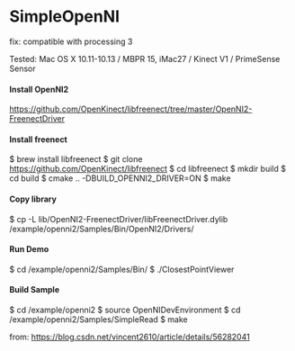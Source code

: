# SimpleOpenNI
fix: compatible with processing 3

Tested: Mac OS X 10.11-10.13 / MBPR 15, iMac27 / Kinect V1 / PrimeSense Sensor 

#### Install OpenNI2
  https://github.com/OpenKinect/libfreenect/tree/master/OpenNI2-FreenectDriver

#### Install freenect
  $ brew install libfreenect
  $ git clone https://github.com/OpenKinect/libfreenect
  $ cd libfreenect
  $ mkdir build
  $ cd build
  $ cmake .. -DBUILD_OPENNI2_DRIVER=ON
  $ make

#### Copy library
  $ cp -L lib/OpenNI2-FreenectDriver/libFreenectDriver.dylib /example/openni2/Samples/Bin/OpenNI2/Drivers/

#### Run Demo
  $ cd /example/openni2/Samples/Bin/
  $ ./ClosestPointViewer

#### Build Sample
  $ cd /example/openni2
  $ source OpenNIDevEnvironment 
  $ cd /example/openni2/Samples/SimpleRead
  $ make

from:
https://blog.csdn.net/vincent2610/article/details/56282041
